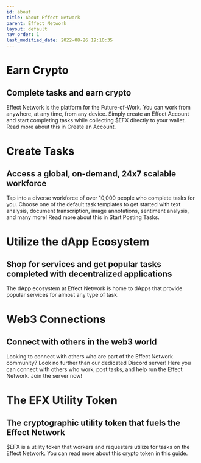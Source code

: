 ```yaml
---
id: about
title: About Effect Network
parent: Effect Network
layout: default
nav_order: 1
last_modified_date: 2022-08-26 19:10:35
---
```


# Earn Crypto

## Complete tasks and earn crypto

Effect Network is the platform for the Future-of-Work.
You can work from anywhere, at any time, from any device.
Simply create an Effect Account and start completing tasks while collecting $EFX directly to your wallet.
Read more about this in Create an Account.

# Create Tasks

## Access a global, on-demand, 24x7 scalable workforce

Tap into a diverse workforce of over 10,000 people who complete tasks for you.
Choose one of the default task templates to get started with text analysis, document transcription, image annotations, sentiment analysis, and many more!
Read more about this in Start Posting Tasks.

# Utilize the dApp Ecosystem

## Shop for services and get popular tasks completed with decentralized applications

The dApp ecosystem at Effect Network is home to dApps that provide popular services for almost any type of task.

# Web3 Connections

## Connect with others in the web3 world

Looking to connect with others who are part of the Effect Network community?
Look no further than our dedicated Discord server!
Here you can connect with others who work, post tasks, and help run the Effect Network.
Join the server now!

# The EFX Utility Token

## The cryptographic utility token that fuels the Effect Network

$EFX is a utility token that workers and requesters utilize for tasks on the Effect Network.
You can read more about this crypto token in this guide.
